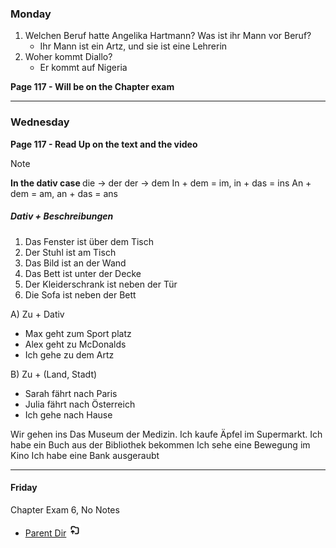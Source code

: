 ### Monday

1) Welchen Beruf hatte Angelika Hartmann? Was ist ihr Mann vor Beruf?
	- Ihr Mann ist ein Artz, und sie ist eine Lehrerin
2) Woher kommt Diallo?
	- Er kommt auf Nigeria

<b>Page 117 - Will be on the Chapter exam</b>

****

### Wednesday

<b>Page 117 - Read Up on the text and the video</b>

> [!NOTE]
>  <b>In the dativ case </b>
> die -> der
> der -> dem
> In + dem = im, in + das = ins
> An + dem = am, an + das = ans  

##### Dativ + Beschreibungen

1. Das Fenster ist über dem Tisch 
2. Der Stuhl ist am Tisch
3. Das Bild ist an der Wand
4. Das Bett ist unter der Decke
5. Der Kleiderschrank ist neben der Tür
6. Die Sofa ist neben der Bett

A) Zu + Dativ 
- Max geht zum Sport platz
- Alex geht zu McDonalds
- Ich gehe zu dem Artz

B) Zu + (Land, Stadt)
- Sarah fährt nach Paris 
- Julia fährt nach Österreich
- Ich gehe nach Hause

Wir gehen ins Das Museum der Medizin.
Ich kaufe Äpfel im Supermarkt.
Ich habe ein Buch aus der Bibliothek bekommen
Ich sehe eine Bewegung im Kino
Ich habe eine Bank ausgeraubt

****
#### Friday

Chapter Exam 6, No Notes


- [Parent Dir](Index.md) <img src="../../Assets/parent.png" alt="Root Dir Folder" style="width:20px;height:20px;">